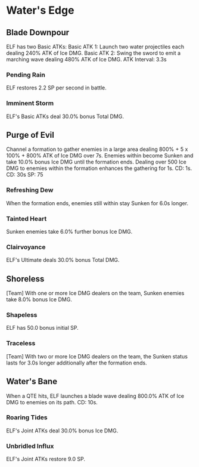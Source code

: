 # Water's Edge

## Blade Downpour

ELF has two Basic ATKs:
Basic ATK 1: Launch two water projectiles each dealing 240% ATK of Ice DMG.
Basic ATK 2: Swing the sword to emit a marching wave dealing 480% ATK of Ice DMG.
ATK Interval: 3.3s

### Pending Rain

ELF restores 2.2 SP per second in battle.

### Imminent Storm

ELF's Basic ATKs deal 30.0% bonus Total DMG.

## Purge of Evil

Channel a formation to gather enemies in a large area dealing 800% + 5 x 100% + 800% ATK of Ice DMG over 7s. Enemies within become Sunken and take 10.0% bonus Ice DMG until the formation ends.
Dealing over 500 Ice DMG to enemies within the formation enhances the gathering for 1s. CD: 1s.
CD: 30s
SP: 75

### Refreshing Dew

When the formation ends, enemies still within stay Sunken for 6.0s longer.

### Tainted Heart

Sunken enemies take 6.0% further bonus Ice DMG.

### Clairvoyance

ELF's Ultimate deals 30.0% bonus Total DMG.

## Shoreless

[Team] With one or more Ice DMG dealers on the team, Sunken enemies take 8.0% bonus Ice DMG.

### Shapeless

ELF has 50.0 bonus initial SP.

### Traceless

[Team] With two or more Ice DMG dealers on the team, the Sunken status lasts for 3.0s longer additionally after the formation ends.

## Water's Bane

When a QTE hits, ELF launches a blade wave dealing 800.0% ATK of Ice DMG to enemies on its path. CD: 10s.

### Roaring Tides

ELF's Joint ATKs deal 30.0% bonus Ice DMG.

### Unbridled Influx

ELF's Joint ATKs restore 9.0 SP.